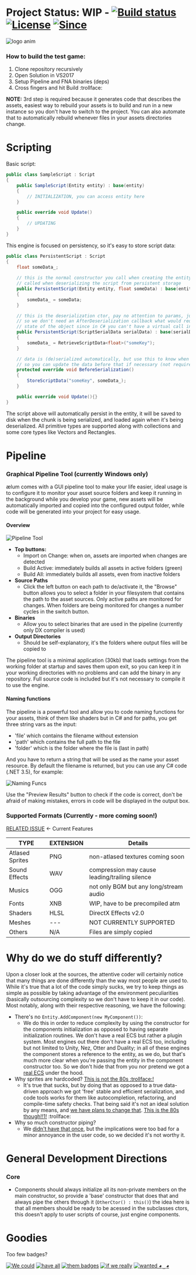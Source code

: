 # Project Status: WIP - [![Build status](https://ci.appveyor.com/api/projects/status/gfmeiefkf3dnffie/branch/master?svg=true)](https://ci.appveyor.com/project/Alan-FGR/aelum/branch/master) [![License](http://img.shields.io/:license-mit-blue.svg)](http://doge.mit-license.org) [![Since](https://img.shields.io/badge/since-3200BC-lightgray.svg)](https://github.com/Alan-FGR/aelum/blob/master/LICENSE)

![logo anim](Docs/aelum.gif)

### How to build the test game:
1. Clone repository recursively  
3. Open Solution in VS2017
3. Setup Pipeline and FNA binaries (deps)
7. Cross fingers and hit Build :trollface:

**NOTE:** 3rd step is required because it generates code that describes the assets, easiest way to rebuild your assets is to build and run in a new instance so you don't have to switch to the project. You can also automate that to automatically rebuild whenever files in your assets directories change.


# Scripting

Basic script:
```C#
public class SampleScript : Script
{
    public SampleScript(Entity entity) : base(entity)
    {
        // INITIALIZATION, you can access entity here
    }

    public override void Update()
    {
        // UPDATING
    }
}
```
This engine is focused on persistency, so it's easy to store script data:
```C#
public class PersistentScript : Script
{
    float someData_;
    
    // this is the normal constructor you call when creating the entity for the first time, it's not
    // called when deserializing the script from persistent storage
    public PersistentScript(Entity entity, float someData) : base(entity)
    {
        someData_ = someData;
    }

    // this is the deserialization ctor, pay no attention to params, just alt-insert them. we do this
    // so we don't need an AfterDeserialization callback what would require us to track initialization
    // state of the object since in C# you can't have a virtual call in the base class ctor
    public PersistentScript(ScriptSerialData serialData) : base(serialData)
    {
        someData_ = RetrieveScriptData<float>("someKey");
    }

    // data is (de)serialized automatically, but use this to know when script is being serialized
    // so you can update the data before that if necessary (not required)
    protected override void BeforeSerialization()
    {
        StoreScriptData("someKey", someData_);
    }

    public override void Update(){}
}
```
The script above will automatically persist in the entity, it will be saved to disk when the chunk is being serialized, and loaded again when it's being deserialized. All primitive types are supported along with collections and some core types like Vectors and Rectangles.


# Pipeline

### Graphical Pipeline Tool (currently Windows only)

ælum comes with a GUI pipeline tool to make your life easier, ideal usage is to configure it to monitor your asset source folders and keep it running in the background while you develop your game, new assets will be automatically imported and copied into the configured output folder, while code will be generated into your project for easy usage.

#### Overview
![Pipeline Tool](Docs/pipeline.png)

- **Top buttons:**
  - Import on Change: when on, assets are imported when changes are detected
  - Build Active: immediately builds all assets in active folders (green)
  - Build All: immediately builds all assets, even from inactive folders
- **Source Paths**
  - Click the left button on each path to de/activate it, the "Browse" button allows you to select a folder in your filesystem that contains the path to the asset sources. Only active paths are monitored for changes. When folders are being monitored for changes a number cycles in the switch button.
- **Binaries**
  - Allow you to select binaries that are used in the pipeline (currently only DX compiler is used)
- **Output Directories**
  - Should be self-explanatory, it's the folders where output files will be copied to

The pipeline tool is a minimal application (30kb) that loads settings from the working folder at startup and saves them upon exit, so you can keep it in your working directories with no problems and can add the binary in any repository. Full source code is included but it's not necessary to compile it to use the engine.

#### Naming functions

The pipeline is a powerful tool and allow you to code naming functions for your assets, think of them like shaders but in C# and for paths, you get three string vars as the input:

- 'file' which contains the filename without extension
- 'path' which contains the full path to the file
- 'folder' which is the folder where the file is (last in path)

And you have to return a string that will be used as the name your asset resource. By default the filename is returned, but you can use any C# code (.NET 3.5), for example:

![Naming Funcs](Docs/naming.png)

Use the "Preview Results" button to check if the code is correct, don't be afraid of making mistakes, errors in code will be displayed in the output box.

### Supported Formats (Currently - more coming soon!)

[RELATED ISSUE](https://github.com/Alan-FGR/aelum/issues/10) <- Current Features

|TYPE|EXTENSION|Details|
|----|---------|-------|
|Atlased Sprites|PNG|non-atlased textures coming soon|
|Sound Effects|WAV|compression may cause leading/trailing silence|
|Musics|OGG|not only BGM but any long/stream audio|
|Fonts|XNB|WIP, have to be precompiled atm|
|Shaders|HLSL|DirectX Effects v2.0|
|Meshes|---|NOT CURRENTLY SUPPORTED|
|Others|N/A|Files are simply copied|


# Why do we do stuff differently?

Upon a closer look at the sources, the attentive coder will certainly notice that many things are done differently than the way most people are used to. While it's true that a lot of the code simply sucks, we try to keep things as simple as possible by taking advantage of the environment peculiarities (basically outsourcing complexity so we don't have to keep it in our code). Most notably, along with their respective reasoning, we have the following:

- There's no `Entity.AddComponent(new MyComponent())`:
	- We do this in order to reduce complexity by using the constructor for the components initialization as opposed to having separate initialization routines. We don't have a real ECS but rather a plugin system. Most engines out there don't have a real ECS too, including but not limited to Unity, Nez, Otter and Duality; in all of these engines the component stores a reference to the entity, as we do, but that's much more clear when you're passing the entity in the component constructor too. So we don't hide that from you nor pretend we got a [real ECS](https://github.com/nem0/LumixEngine/tree/master/src/engine) under the hood.
- Why sprites are hardcoded? [This is not the 80s :trollface:!](https://gitter.im/nem0/LumixEngine?at=59ec9d075c40c1ba79d07a43)
	- It's true that sucks, but by doing that as opposed to a true data-driven approach we got 'free' stable and efficient serialization, and code tools works for them like autocompletion, refactoring, and compile-time safety checks. That being said it's not an ideal solution by any means, and [we have plans to change that](https://github.com/Alan-FGR/aelum/issues/3). [This is the 80s though!!1!](https://gfycat.com/gifs/detail/WarlikeScornfulBlackfish) :trollface:
- Why so much constructor piping?
    - We [didn't have that once](https://github.com/Alan-FGR/aelum/commit/e3cc8f360f4be1e89b74a2f9bc16332124d1a6ef), but the implications were too bad for a minor annoyance in the user code, so we decided it's not worthy it.


# General Development Directions

### Core

- Components should always initialize all its non-private members on the main constructor, so provide a 'base' constructor that does that and always pipe the others through it (`OtherCtor() : this()`) the idea here is that all members should be ready to be acessed in the subclasses ctors, this doesn't apply to user scripts of course, just engine components.


# Goodies

Too few badges?

[![We could](http://img.shields.io/:We-could-brightgreen.svg)](https://github.com/Alan-FGR/BogusBadges)
[![have all](http://img.shields.io/:have-all-green.svg)](https://github.com/Alan-FGR/BogusBadges)
[![them badges](http://img.shields.io/:them-badges-yellowgreen.svg)](https://github.com/Alan-FGR/BogusBadges)
[![if we really](http://img.shields.io/:if_we-really-yellow.svg)](https://github.com/Alan-FGR/BogusBadges)
[![wanted ◕‿◕](http://img.shields.io/:wanted-◕‿◕-blue.svg)](https://github.com/Alan-FGR/BogusBadges)

